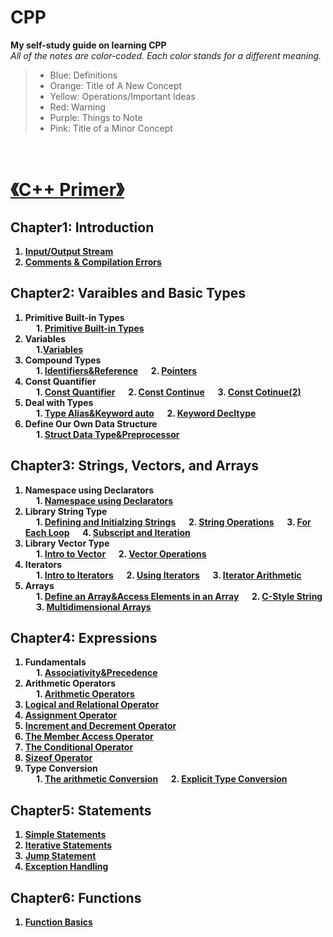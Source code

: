 # CPP
**My self-study guide on learning CPP**<br>
*All of the notes are color-coded. Each color stands for a different meaning.*
> + Blue: Definitions
> + Orange: Title of A New Concept
> + Yellow: Operations/Important Ideas
> + Red: Warning
> + Purple: Things to Note
> + Pink: Title of a Minor Concept
<br>

# <strong> [《C++ Primer》](https://github.com/KingArthur0205/CPP/blob/main/Electronic%20Version%20Book/C%2B%2B%20Primer%205th%20En.pdf)
## Chapter1: Introduction
1. [Input/Output Stream](https://github.com/KingArthur0205/CPP/blob/main/CPP%20Primer%20Notes/Ch1%20Getting%20Started/%E3%80%90CPP%E3%80%91Day_one.pdf)
2. [Comments & Compilation Errors](https://github.com/KingArthur0205/CPP/blob/main/CPP%20Primer%20Notes/Ch1%20Getting%20Started/%E3%80%90CPP%E3%80%91Day_two.pdf)
## Chapter2: Varaibles and Basic Types<br>
1. Primitive Built-in Types <br>
&emsp; 1. [Primitive Built-in Types](https://github.com/KingArthur0205/CPP/blob/main/CPP%20Primer%20Notes/Ch2%20Variables%20and%20Basic%20Types/%E3%80%90CPP%E3%80%91Day_three.pdf)
2. Variables <br>
&emsp; 1.[Variables](https://github.com/KingArthur0205/CPP/blob/main/CPP%20Primer%20Notes/Ch2%20Variables%20and%20Basic%20Types/%E3%80%90CPP%E3%80%91Day_four.pdf)
3. Compound Types <br>
&emsp; 1. [Identifiers&Reference](https://github.com/KingArthur0205/CPP/blob/main/CPP%20Primer%20Notes/Ch2%20Variables%20and%20Basic%20Types/%E3%80%90CPP%E3%80%91Day_five.pdf) 
&emsp; 2. [Pointers](https://github.com/KingArthur0205/CPP/blob/main/CPP%20Primer%20Notes/Ch2%20Variables%20and%20Basic%20Types/%E3%80%90CPP%E3%80%91Day_five(2).pdf) 
4. Const Quantifier <br>
&emsp; 1. [Const Quantifier](https://github.com/KingArthur0205/CPP/blob/main/CPP%20Primer%20Notes/Ch2%20Variables%20and%20Basic%20Types/%E3%80%90CPP%E3%80%91Day_six.pdf)
&emsp; 2. [Const Continue](https://github.com/KingArthur0205/CPP/blob/main/CPP%20Primer%20Notes/Ch2%20Variables%20and%20Basic%20Types/%E3%80%90CPP%E3%80%91Day_six(2).pdf)
&emsp; 3. [Const Cotinue(2)](https://github.com/KingArthur0205/CPP/blob/main/CPP%20Primer%20Notes/Ch2%20Variables%20and%20Basic%20Types/%E3%80%90CPP%E3%80%91Day_six(3).pdf)
5. Deal with Types <br>
&emsp; 1. [Type Alias&Keyword auto](https://github.com/KingArthur0205/CPP/blob/main/CPP%20Primer%20Notes/Ch2%20Variables%20and%20Basic%20Types/%E3%80%90CPP%E3%80%91Day_seven.pdf)
&emsp; 2. [Keyword Decltype](https://github.com/KingArthur0205/CPP/blob/main/CPP%20Primer%20Notes/Ch2%20Variables%20and%20Basic%20Types/%E3%80%90CPP%E3%80%91Day_seven(2).pdf)
6. Define Our Own Data Structure <br>
&emsp; 1. [Struct Data Type&Preprocessor](https://github.com/KingArthur0205/CPP/blob/main/CPP%20Primer%20Notes/Ch2%20Variables%20and%20Basic%20Types/%E3%80%90CPP%E3%80%91Day_seven(3).pdf)
## Chapter3: Strings, Vectors, and Arrays <br>
1. Namespace using Declarators <br>
&emsp; 1. [Namespace using Declarators](https://github.com/KingArthur0205/CPP/blob/main/CPP%20Primer%20Notes/Ch3%20Strings%2C%20Vectors%2C%20and%20Arrays/%E3%80%90CPP%E3%80%91Day_eight.pdf)
2. Library String Type <br>
&emsp; 1. [Defining and Initialzing Strings](https://github.com/KingArthur0205/CPP/blob/main/CPP%20Primer%20Notes/Ch3%20Strings%2C%20Vectors%2C%20and%20Arrays/%E3%80%90CPP%E3%80%91Day_eight.pdf)
&emsp; 2. [String Operations](https://github.com/KingArthur0205/CPP/blob/main/CPP%20Primer%20Notes/Ch3%20Strings%2C%20Vectors%2C%20and%20Arrays/%E3%80%90CPP%E3%80%91Day_eight(2).pdf)
&emsp; 3. [For Each Loop](https://github.com/KingArthur0205/CPP/blob/main/CPP%20Primer%20Notes/Ch3%20Strings%2C%20Vectors%2C%20and%20Arrays/%E3%80%90CPP%E3%80%91Day_eight(3).pdf)
&emsp; 4. [Subscript and Iteration](https://github.com/KingArthur0205/CPP/blob/main/CPP%20Primer%20Notes/Ch3%20Strings%2C%20Vectors%2C%20and%20Arrays/%E3%80%90CPP%E3%80%91Day_nine.pdf)
3. Library Vector Type <br>
&emsp; 1. [Intro to Vector](https://github.com/KingArthur0205/CPP/blob/main/CPP%20Primer%20Notes/Ch3%20Strings%2C%20Vectors%2C%20and%20Arrays/%E3%80%90CPP%E3%80%91Day_nine(2).pdf)
&emsp; 2. [Vector Operations](https://github.com/KingArthur0205/CPP/blob/main/CPP%20Primer%20Notes/Ch3%20Strings%2C%20Vectors%2C%20and%20Arrays/%E3%80%90CPP%E3%80%91Day_nine(3).pdf)
4. Iterators <br>
&emsp; 1. [Intro to Iterators](https://github.com/KingArthur0205/CPP/blob/main/CPP%20Primer%20Notes/Ch3%20Strings%2C%20Vectors%2C%20and%20Arrays/%E3%80%90CPP%E3%80%91Day_nine(3).pdf)
&emsp; 2. [Using Iterators](https://github.com/KingArthur0205/CPP/blob/main/CPP%20Primer%20Notes/Ch3%20Strings%2C%20Vectors%2C%20and%20Arrays/%E3%80%90CPP%E3%80%91Day_nine(4).pdf)
&emsp; 3. [Iterator Arithmetic](https://github.com/KingArthur0205/CPP/blob/main/CPP%20Primer%20Notes/Ch3%20Strings%2C%20Vectors%2C%20and%20Arrays/%E3%80%90CPP%E3%80%91Day_ten.pdf)
5. Arrays <br>
&emsp; 1. [Define an Array&Access Elements in an Array](https://github.com/KingArthur0205/CPP/blob/main/CPP%20Primer%20Notes/Ch3%20Strings%2C%20Vectors%2C%20and%20Arrays/%E3%80%90CPP%E3%80%91Day_ten(2).pdf)
&emsp; 2. [C-Style String](https://github.com/KingArthur0205/CPP/blob/main/CPP%20Primer%20Notes/Ch3/%E3%80%90CPP%E3%80%91Day_eleven.pdf)
&emsp; 3. [Multidimensional Arrays](https://github.com/KingArthur0205/CPP/blob/main/CPP%20Primer%20Notes/Ch3%20Strings%2C%20Vectors%2C%20and%20Arrays/%E3%80%90CPP%E3%80%91Day_eleven(2).pdf)
## Chapter4: Expressions
1. Fundamentals <br>
&emsp; 1. [Associativity&Precedence](https://github.com/KingArthur0205/CPP/blob/main/CPP%20Primer%20Notes/Ch4%20Expressions/%E3%80%90CPP%E3%80%91Day_twelve.pdf)
2. Arithmetic Operators <br>
&emsp; 1. [Arithmetic Operators](https://github.com/KingArthur0205/CPP/blob/main/CPP%20Primer%20Notes/Ch4%20Expressions/%E3%80%90CPP%E3%80%91Day_twelve.pdf)
3. [Logical and Relational Operator](https://github.com/KingArthur0205/CPP/blob/main/CPP%20Primer%20Notes/Ch4%20Expressions/%E3%80%90CPP%E3%80%91Day_twelve(2).pdf) <br>
4. [Assignment Operator](https://github.com/KingArthur0205/CPP/blob/main/CPP%20Primer%20Notes/Ch4%20Expressions/%E3%80%90CPP%E3%80%91Day_twelve(2).pdf) <br>
5. [Increment and Decrement Operator](https://github.com/KingArthur0205/CPP/blob/main/CPP%20Primer%20Notes/Ch4%20Expressions/%E3%80%90CPP%E3%80%91Day_twelve(2).pdf)<br>
6. [The Member Access Operator](https://github.com/KingArthur0205/CPP/blob/main/CPP%20Primer%20Notes/Ch4%20Expressions/%E3%80%90CPP%E3%80%91Day_twelve(3).pdf) <br>
7. [The Conditional Operator](https://github.com/KingArthur0205/CPP/blob/main/CPP%20Primer%20Notes/Ch4%20Expressions/%E3%80%90CPP%E3%80%91Day_twelve(3).pdf) <br>
8. [Sizeof Operator](https://github.com/KingArthur0205/CPP/blob/main/CPP%20Primer%20Notes/Ch4%20Expressions/%E3%80%90CPP%E3%80%91Day_13.pdf) <br>
9. Type Conversion <br>
&emsp; 1. [The arithmetic Conversion](https://github.com/KingArthur0205/CPP/blob/main/CPP%20Primer%20Notes/Ch4%20Expressions/%E3%80%90CPP%E3%80%91Day_13.pdf)
&emsp; 2. [Explicit Type Conversion](https://github.com/KingArthur0205/CPP/blob/main/CPP%20Primer%20Notes/Ch4%20Expressions/%E3%80%90CPP%E3%80%91Day_13\(2%EF%BC%89.pdf)
## Chapter5: Statements 
1. [Simple Statements](https://github.com/KingArthur0205/CPP/blob/main/CPP%20Primer%20Notes/Ch5%20Statements/%E3%80%90CPP%E3%80%91Day13(3).pdf)
2. [Iterative Statements](https://github.com/KingArthur0205/CPP/blob/main/CPP%20Primer%20Notes/Ch5%20Statements/%E3%80%90CPP%E3%80%91Day14.pdf)
3. [Jump Statement](https://github.com/KingArthur0205/CPP/blob/main/CPP%20Primer%20Notes/Ch5%20Statements/%E3%80%90CPP%E3%80%91Day14(2).pdf)
4. [Exception Handling](https://github.com/KingArthur0205/CPP/blob/main/CPP%20Primer%20Notes/Ch5%20Statements/%E3%80%90CPP%E3%80%91Day14(3).pdf)
## Chapter6: Functions
1. [Function Basics]()
